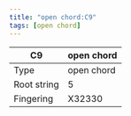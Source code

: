 ```yaml
---
title: "open chord:C9"
tags: [open chord]
---
```


|C9|open chord|
|---|---|
|Type|open chord|
|Root string|5|
|Fingering|X32330|

